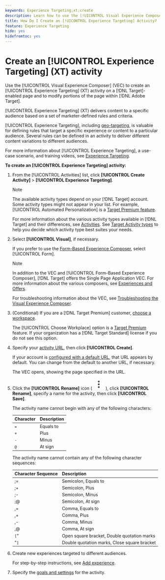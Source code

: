 ```yaml
---
keywords: Experience Targeting;xt;create
description: Learn how to use the [!UICONTROL Visual Experience Composer] (VEC) in [!DNL Adobe Target] to create an [!UICONTROL Experience Targeting] (XT) activity.
title: How Do I Create an [!UICONTROL Experience Targeting] Activity?
feature: Experience Targeting
hide: yes
hidefromtoc: yes
---
```

# Create an [!UICONTROL Experience Targeting] (XT) activity

Use the [!UICONTROL Visual Experience Composer] (VEC) to create an [!UICONTROL Experience Targeting] (XT) activity on a [!DNL Target]-enabled page and to modify portions of the page within [!DNL Adobe Target].

[!UICONTROL Experience Targeting] (XT) delivers content to a specific audience based on a set of marketer-defined rules and criteria.

[!UICONTROL Experience Targeting], including [geo-targeting](/help/main/c-target/c-audiences/c-target-rules/geo.md), is valuable for defining rules that target a specific experience or content to a particular audience. Several rules can be defined in an activity to deliver different content variations to different audiences.

For more information about [!UICONTROL Experience Targeting], a use-case scenario, and training videos, see [Experience Targeting](/help/main/c-activities/t-experience-target/experience-target.md).

**To create an [!UICONTROL Experience Targeting] activity:**

1. From the [!UICONTROL Activities] list, click **[!UICONTROL Create Activity]** > **[!UICONTROL Experience Targeting]**.

   >[!NOTE]
   >
   >The available activity types depend on your [!DNL Target] account. Some activity types might not appear in your list. For example, [!UICONTROL Automated Personalization] is a [Target Premium feature](/help/main/c-intro/intro.md#premium).
   >
   >For more information about the various activity types available in [!DNL Target] and their differences, see [Activities](/help/main/c-activities/activities.md#concept_D317A95A1AB54674BA7AB65C7985BA03). See [Target Activity types](/help/main/c-activities/target-activities-guide.md) to help you decide which activity type best suites your needs.

1. Select **[!UICONTROL Visual]**, if necessary.

   If you prefer to use the [Form-Based Experience Composer](/help/main/c-experiences/form-experience-composer.md), select [!UICONTROL Form].

   >[!NOTE]
   >
   >In addition to the VEC and [!UICONTROL Form-Based Experience Composer], [!DNL Target] offers the Single Page Application VEC. For more information about the various composers, see [Experiences and Offers](/help/main/c-experiences/experiences.md).
   >
   >For troubleshooting information about the VEC, see [Troubleshooting the Visual Experience Composer](/help/main/c-experiences/c-visual-experience-composer/r-troubleshoot-composer/troubleshoot-composer.md).

1. (Conditional) If you are a [!DNL Target Premium] customer, [choose a workspace](/help/main/administrating-target/c-user-management/property-channel/property-channel.md).

   The [!UICONTROL Choose Workplace] option is a [Target Premium](/help/main/c-intro/intro.md) feature. If your organization has a [!DNL Target Standard] license if you do not see this option.

1. Specify your [activity URL](/help/main/c-activities/t-experience-target/t-xt-create/xt-activity-url.md#concept_D28549AAA0A14E3BB5F05F32BE8ABC90), then click **[!UICONTROL Create]**.

   If your account is [configured with a default URL](/help/main/administrating-target/visual-experience-composer-set-up.md), that URL appears by default. You can change from the default to another URL, if necessary.

   The VEC opens, showing the page specified in the URL.

1. Click the **[!UICONTROL Rename]** icon ( ![Rename icon](/help/main/assets/icons/MoreSmallListVert.svg) ), click **[!UICONTROL Rename]**, specify a name for the activity, then click **[!UICONTROL Save]**.

   The activity name cannot begin with any of the following characters:

   | Character | Description |
   |--- |--- |
   |`=`|Equals to|
   |`+`|Plus|
   |`-`|Minus|
   |`@`|At sign|

   The activity name cannot contain any of the following character sequences:

   | Character Sequence | Description |
   |--- |--- |
   |;=|Semicolon, Equals to|
   |;+|Semicolon, Plus|
   |;-|Semicolon, Minus|
   |;@|Semicolon, At sign|
   |,=|Comma, Equals to|
   |,+|Comma, Plus|
   |,-|Comma, Minus|
   |,@|Comma, At sign|
   |`[`"|Open square bracket, Double quotation marks|
   |"`]`|Double quotation marks, Close square bracket|

1. Create new experiences targeted to different audiences.

   For step-by-step instructions, see [Add experience](/help/main/c-activities/t-experience-target/t-xt-create/xt-add-experience.md).

1. Specify the [goals and settings](/help/main/c-activities/t-experience-target/t-xt-create/xt-goals-and-settings.md#reference_B25389FD6F3A4989801E740364B089CC) for the activity.
